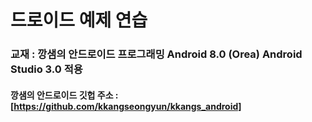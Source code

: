 # 드로이드 예제 연습
### 교재 : 깡샘의 안드로이드 프로그래밍 Android 8.0 (Orea) Android Studio 3.0 적용

#### 깡샘의 안드로이드 깃헙 주소 : [https://github.com/kkangseongyun/kkangs_android]
